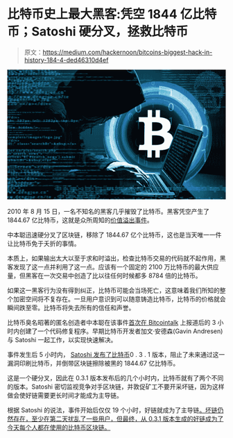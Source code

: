 # 比特币史上最大黑客:凭空 1844 亿比特币；Satoshi 硬分叉，拯救比特币

> 原文：<https://medium.com/hackernoon/bitcoins-biggest-hack-in-history-184-4-ded46310d4ef>

![](img/048bd1c635ebdf083332e859d3a2f839.png)

2010 年 8 月 15 日，一名不知名的黑客几乎摧毁了比特币。黑客凭空产生了 1844.67 亿比特币，这就是众所周知的[价值溢出事件](https://en.bitcoinwiki.org/wiki/Value_overflow_incident)。

中本聪迅速硬分叉了区块链，移除了 1844.67 亿个比特币，这也是当天唯一一件让比特币免于夭折的事情。

本质上，如果输出太大以至于求和时溢出，检查比特币交易的代码就不起作用，黑客发现了这一点并利用了这一点。应该有一个固定的 2100 万比特币的最大供应量，但黑客在一次交易中创造了比以往任何时候都多 8784 倍的比特币。

如果这一黑客行为没有得到纠正，比特币可能会当场死亡，这意味着我们所知的整个加密空间将不复存在。一旦用户意识到可以随意铸造比特币，比特币的价格就会瞬间跌至零。比特币将失去所有的信任和声誉。

比特币臭名昭著的匿名创造者中本聪在该事件[首次在 Bitcointalk](https://bitcointalk.org/index.php?topic=822.0) 上报道后的 3 小时内创建了一个代码修复程序。早期比特币开发者加文·安德森(Gavin Andresen)与 Satoshi 一起工作，以实现快速解决。

事件发生后 5 小时内， [Satoshi 发布了比特币](https://bitcointalk.org/index.php?topic=823.msg9573#msg9573)0 . 3 . 1 版本，阻止了未来通过这一漏洞印刷比特币，并倒带区块链擦除被黑的 1844.67 亿比特币。

这是一个硬分叉，因此在 0.3.1 版本发布后的几个小时内，比特币就有了两个不同的版本。Satoshi 密切监视竞争对手区块链，并敦促矿工不要开采坏链，因为这样做会使好链需要更长时间才能成为主导链。

根据 Satoshi 的说法，事件开始后仅仅 19 个小时，好链就成为了主导链[。坏链仍然存在，至少在第二天扰乱了一些用户，但最终，从 0.3.1 版本生成的好链成为了今天每个人都在使用的比特币区块链。](https://bitcointalk.org/index.php?topic=823.msg9734#msg9734)